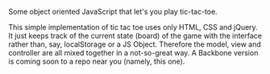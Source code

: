 Some object oriented JavaScript that let's you play tic-tac-toe.

This simple implementation of tic tac toe uses only HTML, CSS and jQuery. It just keeps track of the current state (board) of the game with the interface rather than, say, localStorage or a JS Object. Therefore the model, view and controller are all mixed together in a not-so-great way. A Backbone version is coming soon to a repo near you (namely, this one).
